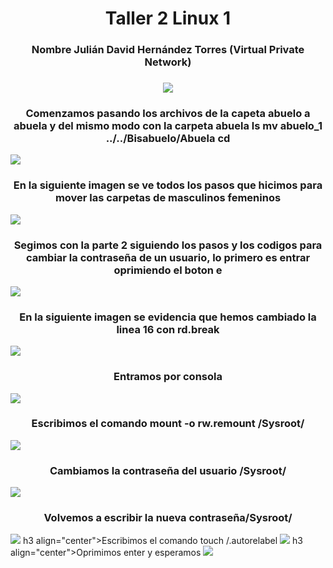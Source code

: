 <h1 align="center">       Taller 2 Linux 1 </h1>

<h3 align="center">Nombre Julián David Hernández Torres  (Virtual Private Network)</h2>

<h3 align="center"Hacemos comando ls para listar  los directorios</h2>

<img src="./9.jpg">

<h3 align="center">Comenzamos pasando los archivos  de  la capeta abuelo a abuela y  del mismo modo con la carpeta  abuela
ls mv abuelo_1 ../../Bisabuelo/Abuela cd</h2>
<img src="./10.jpg">
<h3 align="center">En la siguiente imagen se ve todos los pasos que hicimos para mover las carpetas de masculinos femeninos</h2>
<img src="./11.jpg">

<h3 align="center"> Segimos con la parte 2  siguiendo los pasos y los codigos para cambiar la contraseña de un usuario, lo primero es entrar oprimiendo el boton e </h2 >
<img src="./1.jpg">

<h3 align="center"> En la siguiente imagen se evidencia que hemos cambiado la linea 16 con rd.break </h2>
<img src="./2.jpg">
<h3 align="center"> Entramos por consola</h2>
<img src="./3.jpg">
<h3 align="center">Escribimos el comando mount -o rw.remount /Sysroot/</h2>
<img src="./4.jpg">
<h3 align="center">Cambiamos la contraseña del usuario /Sysroot/</h2>
<img src="./5.jpg">
<h3 align="center">Volvemos a escribir la nueva contraseña/Sysroot/</h2>
<img src="./6.jpg">
h3 align="center">Escribimos el comando touch /.autorelabel</h2>
<img src="./7.jpg">
h3 align="center">Oprimimos enter y esperamos</h2>
<img src="./8.jpg">